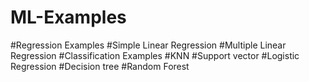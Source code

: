 # ML-Examples
#Regression Examples
#Simple Linear Regression
#Multiple Linear Regression
#Classification Examples
#KNN
#Support vector
#Logistic Regression
#Decision tree
#Random Forest

